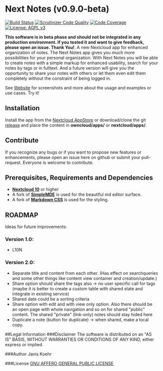 # Next Notes (v0.9.0-beta)
[![Build Status](https://travis-ci.org/janis91/nextnotes.svg?branch=master)](https://travis-ci.org/janis91/nextnotes) [![Scrutinizer Code Quality](https://scrutinizer-ci.com/g/janis91/nextnotes/badges/quality-score.png?b=master)](https://scrutinizer-ci.com/g/janis91/nextnotes/?branch=master) [![Code Coverage](https://scrutinizer-ci.com/g/janis91/nextnotes/badges/coverage.png?b=master)](https://scrutinizer-ci.com/g/janis91/nextnotes/?branch=master) [![License: AGPL v3](https://img.shields.io/badge/License-AGPL%20v3-blue.svg)](http://www.gnu.org/licenses/agpl-3.0)

**This software is in beta phase and should not be integrated in any production environment. If you tested it and want to give feedback, please open an issue. Thank You!**.
A new Nextcloud app for enhanced organization of notes.
The Next Notes app gives you much more possibilities for your personal organization. With Next Notes you will be able to create notes with a simple markup for enhanced usability, search for your notes by tags or in fulltext. And a future version will give you the opportunity to share your notes with others or let them even edit them completely without the constraint of being logged in.

See [Website](http://janis91.github.io/nextnotes/) for screenshots and more about the usage and examples or use cases.
Try it!

## Installation
Install the app from the [Nextcloud AppStore](http://apps.nextcloud.com) or download/clone the git [release](https://github.com/janis91/nextnotes/releases) and place the content in **owncloud/apps/** or **nextcloud/apps/**.

## Contribute
If you recognize any bugs or if you want to propose new features or enhancements, please open an issue here on github or submit your pull-request. Everyone is welcome to contribute.

## Prerequisites, Requirements and Dependencies
* **[Nextcloud 10](https://nextcloud.com/)** or higher
* A fork of **[SimpleMDE](https://github.com/NextStepWebs/simplemde-markdown-editor)** is used for the beautiful md editor surface.
* A fork of **[Markdown CSS](https://github.com/sindresorhus/github-markdown-css)** is used for the styling.

## ROADMAP
Ideas for future improvements:

### Version 1.0:
* L10N

### Version 2.0:
* Separate title and content from each other. (Has effect on searchqueries and some other things like content view container and creation/update.)
* Share option should share the tags also -> no user specific call for tags (maybe it is better to create a custom table with shared state and integrate in existing service)
* Shared date could be a sorting criteria
* Share option with edit and with view only option. Also there should be an open page with whole navigation and so on for shared "public" content. The shared "private" (link-only) notes should stay hided here
* Duplicate a note (button for duplicate) -> when shared, make a local copy.


##Legal Information
###Disclaimer
The software is distributed on an "AS IS" BASIS, WITHOUT WARRANTIES OR CONDITIONS OF ANY KIND, either express or implied.

###Author
Janis Koehr

###License
[GNU AFFERO GENERAL PUBLIC LICENSE](https://github.com/janis91/nextnotes/blob/master/COPYING)
